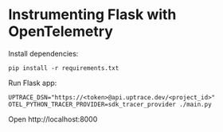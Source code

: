 # Instrumenting Flask with OpenTelemetry

Install dependencies:

```shell
pip install -r requirements.txt
```

Run Flask app:

```shell
UPTRACE_DSN="https://<token>@api.uptrace.dev/<project_id>" OTEL_PYTHON_TRACER_PROVIDER=sdk_tracer_provider ./main.py
```

Open http://localhost:8000
